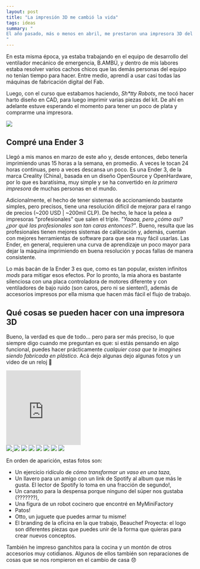 ```yaml
---
layout: post
title: "La impresión 3D me cambió la vida"
tags: ideas
summary: "
El año pasado, más o menos en abril, me prestaron una impresora 3D del FabLab U de Chile (#LoMásGrande) para imprimir escudos faciles. Aproveché de hacer algunas cositas para la casa y hace unos meses me compré una: realmente me ha cambiado la vida y para bien!
"
---
```

En esta misma época, ya estaba trabajando en el equipo de desarrollo del ventilador mecánico de emergencia, B.AMBÚ, y dentro de mis labores estaba resolver varios cachos chicos que las demás personas del equipo no tenían tiempo para hacer. Entre medio, aprendí a usar casi todas las máquinas de fabricación digital del Fab.

Luego, con el curso que estabamos haciendo, *Sh\*tty Robots*, me tocó hacer harto diseño en CAD, para luego imprimir varias piezas del kit. De ahí en adelante estuve esperando el momento para tener un poco de plata y comprarme una impresora.

<div class="centered-img">
    <img src="{{ '/' | relative_url }}assets/img/ender3.png">
</div>

## Compré una Ender 3

Llegó a mis manos en marzo de este año y, desde entonces, debo tenerla imprimiendo unas 15 horas a la semana, en promedio. A veces le tocan 24 horas continuas, pero a veces descansa un poco. Es una Ender 3, de la marca Creality (China), basada en un diseño OpenSource y OpenHardware, por lo que es baratísima, muy simple y se ha convertido en *la primera impresora* de muchas personas en el mundo.

Adicionalmente, el hecho de tener sistemas de accionamiendo bastante simples, pero precisos, tiene una resolución difícil de mejorar para el rango de precios (~200 USD \| ~200mil CLP). De hecho, le hace la pelea a impresoras "profesionales" que salen el triple. *"Yaaaa, pero ¿cómo así? ¿por qué las profesionales son tan caras entonces?"*. Bueno, resulta que las profesionales tienen mejores sistemas de calibración y, además, cuentan con mejores herramientas de software para que sea muy fácil usarlas. Las Ender, en general, requieren una curva de aprendizaje un poco mayor para dejar la máquina imprimiendo en buena resolución y pocas fallas de manera consistente.

Lo más bacán de la Ender 3 es que, como es tan popular, existen infinitos *mods* para mitigar esos efectos. Por lo pronto, la mia ahora es bastante silenciosa con una placa controladora de motores diferente y con ventiladores de bajo ruido (son caros, pero ni se sienten!), además de accesorios impresos por ella misma que hacen más fácil el flujo de trabajo.

## Qué cosas se pueden hacer con una impresora 3D
Bueno, la verdad es que de todo... pero para ser más preciso, lo que siempre digo cuando me preguntan es que: si estás pensando en algo funcional, puedes hacer prácticamente *cualquier cosa que te imagines siendo fabricada en plástico*. Acá dejo algunas dejo algunas fotos y un video de un reloj :eyes:

<div class="centered-video" width="100%"><iframe width="200px" height="200px" src="https://www.youtube.com/embed/TjaDUlOCwOA" title="YouTube video player" frameborder="0" allow="accelerometer; autoplay; clipboard-write; encrypted-media; gyroscope; picture-in-picture" allowfullscreen></iframe>
</div>
<section class="gallery">
<a href="{{ '/' | relative_url }}assets/img/vaso2taza.png">
    <img src="{{ '/' | relative_url }}assets/img/vaso2taza.png">
</a>
<img src="{{ '/' | relative_url }}assets/img/alive.png">
<img src="{{ '/' | relative_url }}assets/img/canasto.png">
<img src="{{ '/' | relative_url }}assets/img/chef.png">
<img src="{{ '/' | relative_url }}assets/img/ducks.png">
<img src="{{ '/' | relative_url }}assets/img/otto.png">
<img src="{{ '/' | relative_url }}assets/img/bp1.png">
<img src="{{ '/' | relative_url }}assets/img/bp2.png">
</section>

En orden de aparición, estas fotos son:
- Un ejercicio ridículo de *cómo transformar un vaso en una taza*,
- Un llavero para un amigo con un link de Spotify al album que más le gusta. El lector de Spotify lo toma en una fracción de segundo!,
- Un canasto para la despensa porque ninguno del súper nos gustaba (???????),
- Una figura de un robot cocinero que encontré en MyMiniFactory
- Patos!
- Otto, un juguete que puedes armar tu misme!
- El branding de la oficina en la que trabajo, Beauchef Proyecta: el logo son diferentes piezas que puedes unir de la forma que quieras para crear nuevos conceptos.

También he impreso ganchitos para la cocina y un montón de otros accesorios muy cotidianos. Algunos de ellos también son reparaciones de cosas que se nos rompieron en el cambio de casa :disappointed: